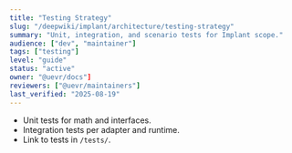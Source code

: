 ```yaml
---
title: "Testing Strategy"
slug: "/deepwiki/implant/architecture/testing-strategy"
summary: "Unit, integration, and scenario tests for Implant scope."
audience: ["dev", "maintainer"]
tags: ["testing"]
level: "guide"
status: "active"
owner: "@uevr/docs"]
reviewers: ["@uevr/maintainers"]
last_verified: "2025-08-19"
---
```


- Unit tests for math and interfaces.
- Integration tests per adapter and runtime.
- Link to tests in `/tests/`.
